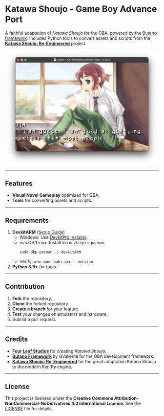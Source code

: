 # Katawa Shoujo - Game Boy Advance Port

A faithful adaptation of *Katawa Shoujo* for the GBA, powered by the [Butano framework](https://github.com/GValiente/butano). Includes Python tools to convert assets and scripts from the **[Katawa Shoujo: Re-Engineered](https://github.com/fleetingheart/ksre)** project.

![Katawa Shoujo - Game Boy Advance Port (screenshot)](site/agb-ks-screenshot.png)

---

## Features

- **Visual Novel Gameplay** optimized for GBA.
- **Tools** for converting assets and scripts.

---

## Requirements

1. **DevkitARM** ([Setup Guide](https://devkitpro.org/wiki/Getting_Started))
   - Windows: Use [DevkitPro Installer](https://github.com/devkitPro/installer/releases/latest).
   - macOS/Linux: Install via `devkitpro-pacman`.
     ```bash
     sudo dkp-pacman -S devkitARM
     ```
   - Verify: `arm-none-eabi-gcc --version`
2. **Python 3.9+** for tools.

---

## Contribution

1. **Fork** the repository.
2. **Clone** the forked repository.
3. **Create a branch** for your feature.
4. **Test** your changes on emulators and hardware.
5. Submit a pull request.

---

## Credits

- **[Four Leaf Studios](https://www.katawa-shoujo.com)** for creating *Katawa Shoujo*.
- **[Butano Framework](https://github.com/GValiente/butano)** by GValiente for the GBA development framework.
- **[Katawa Shoujo: Re-Engineered](https://github.com/fleetingheart/ksre)** for the great adaptation Katana Shoujo to the modern Ren'Py engine.

---

## License

This project is licensed under the **Creative Commons Attribution-NonCommercial-NoDerivatives 4.0 International License**. See the [LICENSE](LICENSE.md) file for details.

